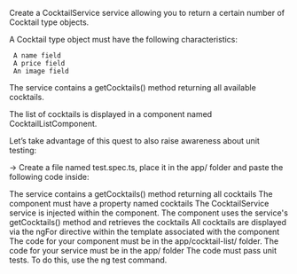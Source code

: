Create a CocktailService service allowing you to return a certain number of Cocktail type objects.

A Cocktail type object must have the following characteristics:

     A name field
     A price field
     An image field

The service contains a getCocktails() method returning all available cocktails.

The list of cocktails is displayed in a component named CocktailListComponent.

Let’s take advantage of this quest to also raise awareness about unit testing:

→ Create a file named test.spec.ts, place it in the app/ folder and paste the following code inside:


The service contains a getCocktails() method returning all cocktails
The component must have a property named cocktails
The CocktailService service is injected within the component.
The component uses the service's getCocktails() method and retrieves the cocktails
All cocktails are displayed via the ngFor directive within the template associated with the component
The code for your component must be in the app/cocktail-list/ folder.
The code for your service must be in the app/ folder
The code must pass unit tests. To do this, use the ng test command.